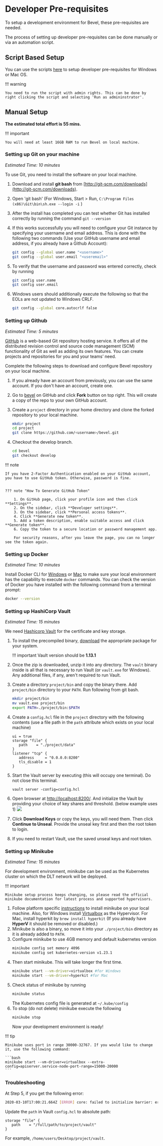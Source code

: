 [//]: # (##############################################################################################)
[//]: # (Copyright Accenture. All Rights Reserved.)
[//]: # (SPDX-License-Identifier: Apache-2.0)
[//]: # (##############################################################################################)

# Developer Pre-requisites

To setup a development environment for Bevel, these pre-requisites are needed.  

The process of setting up developer pre-requisites can be done manually or via an automation script.

## Script Based Setup
You can use the scripts [here](https://github.com/hyperledger/bevel/tree/main/platforms/shared/scripts) to setup developer pre-requisites for Windows or Mac OS.   

!!! warning
    
    You need to run the script with admin rights. This can be done by right clicking the script and selecting 'Run as admininstrator'.

## Manual Setup

**The estimated total effort is 55 mins.**

!!! important

    You will need at least 16GB RAM to run Bevel on local machine.

### Setting up Git on your machine

_Estimated Time: 10 minutes_

To use Git, you need to install the software on your local machine.

1. Download and install **git bash** from [http://git-scm.com/downloads](http://git-scm.com/downloads).
1. Open 'git bash' (For Windows, Start > Run, `C:\Program Files (x86)\Git\bin\sh.exe --login -i` )
1. After the install has completed you can test whether Git has installed correctly by running the command `git --version`
1. If this works successfully you will need to configure your Git instance by specifying your username and email address. This is done with the following two commands (Use your GitHub username and email address, if you already have a Github Account):
   ```bash
   git config --global user.name "<username>"
   git config --global user.email "<useremail>"
   ```
1. To verify that the username and password was entered correctly, check by running

   ```bash
   git config user.name
   git config user.email
   ```

1. Windows users should additionally execute the following so that the EOLs are not updated to Windows CRLF.

   ```bash
   git config --global core.autocrlf false
   ```

### Setting up Github

_Estimated Time: 5 minutes_

[GitHub](https://github.com/) is a web-based Git repository hosting service. It offers all of the distributed revision control and source code management (SCM) functionality of Git as well as adding its own features. You can create projects and repositories for you and your teams’ need.

Complete the following steps to download and configure Bevel repository on your local machine.

1. If you already have an account from previously, you can use the same account. If you don't have an account, create one.
1. Go to [bevel](https://github.com/hyperledger/bevel) on GitHub and click **Fork** button on top right. This will create a copy of the repo to your own GitHub account.

1. Create a `project` directory in your home directory and clone the forked repository to your local machine.
   ```bash
   mkdir project
   cd project
   git clone https://github.com/<username>/bevel.git
   ```
1. Checkout the develop branch.
   ```bash
   cd bevel
   git checkout develop
   ```

!!! note

    If you have 2-Factor Authentication enabled on your GitHub account, you have to use GitHub token. Otherwise, password is fine.


    ??? note "How To Generate GitHub Token"

        1. On GitHub page, click your profile icon and then click **Settings**.
        2. On the sidebar, click **Developer settings**.
        3. On the sidebar, click **Personal access tokens**.
        4. Click **Generate new token**.
        5. Add a token description, enable suitable access and click **Generate token**.
        6. Copy the token to a secure location or password management app.

        For security reasons, after you leave the page, you can no longer see the token again.

### Setting up Docker

_Estimated Time: 10 minutes_

Install Docker CLI for [Windows](https://download.docker.com/win/static/stable/x86_64/docker-20.10.12.zip) or [Mac](https://download.docker.com/mac/static/stable/x86_64/docker-20.10.12.tgz) to make sure your local environment has the capability to execute `docker` commands.
You can check the version of Docker you have installed with the following
command from a terminal prompt:

```bash
docker --version
```

### Setting up HashiCorp Vault

_Estimated Time: 15 minutes_

We need [Hashicorp Vault](https://www.vaultproject.io/) for the certificate and key storage.

1. To install the precompiled binary, [download](https://www.vaultproject.io/downloads/) the appropriate package for your system.

    !!! important
        Vault version should be **1.13.1**

1. Once the zip is downloaded, unzip it into any directory. The `vault` binary inside is all that is necessary to run Vault (or `vault.exe` for Windows). Any additional files, if any, aren't required to run Vault.

1. Create a directory `project/bin` and copy the binary there. Add `project/bin` directory to your `PATH`. Run following from git bash.
   ```bash
   mkdir project/bin
   mv vault.exe project/bin
   export PATH=./project/bin:$PATH
   ```
1. Create a `config.hcl` file in the `project` directory with the following contents (use a file path in the `path` attribute which exists on your local machine)
   ```
   ui = true
   storage "file" {
      path    = "./project/data"
   }
   listener "tcp" {
      address     = "0.0.0.0:8200"
      tls_disable = 1
   }
   ```
1. Start the Vault server by executing (this will occupy one terminal). Do not close this terminal.
   ```
   vault server -config=config.hcl
   ```
1. Open browser at [http://localhost:8200/](http://localhost:8200/). And initialize the Vault by providing your choice of key shares and threshold. (below example uses 1)
   ![](./../_static/vault-init.png)
1. Click **Download Keys** or copy the keys, you will need them. Then click **Continue to Unseal**. Provide the unseal key first and then the root token to login.
1. If you need to restart Vault, use the saved unseal keys and root token.

### Setting up Minikube

_Estimated Time: 15 minutes_

For development environment, minikube can be used as the Kubernetes cluster on which the DLT network will be deployed.

!!! important
    
    Minikube setup process keeps changing, so please read the official minikube documentation for latest process and supported hypervisors.

1. Follow platform specific [instructions](https://kubernetes.io/docs/tasks/tools/install-minikube/) to install minikube on your local machine. Also, for Windows install [Virtualbox](https://www.virtualbox.org/wiki/Downloads) as the Hypervisor. For Mac, install hyperkit by `brew install hyperkit` (If you already have **HyperV** it should be removed or disabled.)
1. Minikube is also a binary, so move it into your `./project/bin` directory as it is already added to `PATH`.
1. Configure minikube to use 4GB memory and default kubernetes version
   ```bash
   minikube config set memory 4096
   minikube config set kubernetes-version v1.23.1
   ```
1. Then start minikube. This will take longer the first time.
   ```bash
   minikube start --vm-driver=virtualbox #for Windows
   minikube start --vm-driver=hyperkit #for Mac
   ```
1. Check status of minikube by running
   ```bash
   minikube status
   ```
   The Kubernetes config file is generated at `~/.kube/config`
1. To stop (do not delete) minikube execute the following
   ```bash
   minikube stop
   ```
   Now your development environment is ready!

!!! tip

    Minikube uses port in range 30000-32767. If you would like to change it, use the following command:

    ```bash
    minikube start --vm-driver=virtualbox --extra-config=apiserver.service-node-port-range=15000-20000
    ```

### Troubleshooting

At Step 5, if you get the following error:

```bash
2020-03-10T17:00:21.664Z [ERROR] core: failed to initialize barrier: error="failed to persist keyring: mkdir /project: permission denied"
```

Update the `path` in Vault `config.hcl` to absolute path:

```
storage "file" {
   path    = "/full/path/to/project/vault"
}
```

For example, `/home/users/Desktop/project/vault`.
